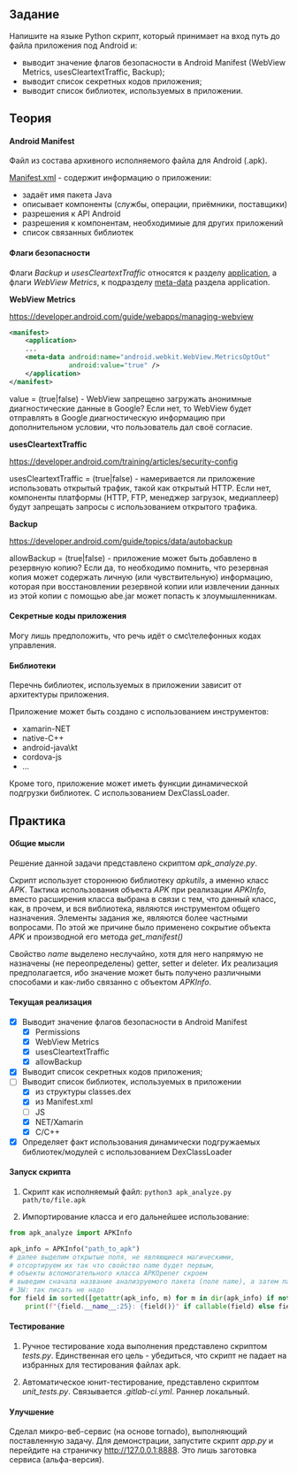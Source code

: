 ## Задание

Напишите на языке Python скрипт, который принимает на вход путь до файла приложения под Android и:

* выводит значение флагов безопасности в Android Manifest (WebView Metrics, usesCleartextTraffic, Backup);
* выводит список секретных кодов приложения;
* выводит список библиотек, используемых в приложении.

## Теория

#### Android Manifest

Файл из состава архивного исполняемого файла для Android (.apk).

[Manifest.xml](https://developer.android.com/guide/topics/manifest/manifest-intro) - содержит
информацию о приложении:

* задаёт имя пакета Java
* описывает компоненты (службы, операции, приёмники, поставщики)
* разрешения к API Android
* разрешения к компонентам, необходимиые для других приложений
* список связанных библиотек

#### Флаги безопасности

Флаги *Backup* и *usesCleartextTraffic* относятся к разделу
[application](https://developer.android.com/guide/topics/manifest/application-element),
а флаги *WebView Metrics*, к подразделу
[meta-data](https://developer.android.com/guide/topics/manifest/meta-data-element.html)
раздела application.

**WebView Metrics**

https://developer.android.com/guide/webapps/managing-webview

```xml
<manifest>
    <application>
    ...
    <meta-data android:name="android.webkit.WebView.MetricsOptOut"
               android:value="true" />
    </application>
</manifest>
```
value = (true|false) - WebView запрещено загружать анонимные диагностические данные в Google?
Если нет, то WebView будет отправлять в Google диагностическую информацию при дополнительном условии,
что пользователь дал своё согласие.


**usesCleartextTraffic**

https://developer.android.com/training/articles/security-config

usesCleartextTraffic = (true|false) - намеривается ли приложение использовать
открытый трафик, такой как открытый HTTP.
Если нет, компоненты платформы (HTTP, FTP, менеджер загрузок, медиаплеер)
будут запрещать запросы с использованием открытого трафика.

**Backup**

https://developer.android.com/guide/topics/data/autobackup

allowBackup = (true|false) - приложение может быть добавлено в резервную копию?
Если да, то необходимо помнить, что резервная копия может содержать личную (или чувствительную) информацию,
которая при восстановлении резервной копии или
извлечении данных из этой копии c помощью abe.jar может попасть к злоумышленникам.

#### Секретные коды приложения

Могу лишь предположить, что речь идёт о смс\телефонных кодах управления.

#### Библиотеки

Перечнь библиотек, используемых в приложении зависит от архитектуры приложения.

Приложение может быть создано с использованием инструментов:
* xamarin-NET
* native-C++
* android-java\kt
* cordova-js
* ...

Кроме того, приложение может иметь функции динамической подгрузки библиотек.
С использованием DexClassLoader.

## Практика

#### Общие мысли

Решение данной задачи представлено скриптом *apk_analyze.py*.

Скрипт использует стороннюю библиотеку *apkutils*, а именно класс *APK*.
Тактика использования объекта *APK* при реализации *APKInfo*, вместо расширения класса выбрана в связи с тем,
что данный класс, как, в прочем, и вся виблиотека, являются инструментом общего назначения.
Элементы задания же, являются более частными вопросами.
По этой же причине было применено сокрытие объекта *APK* и производной его метода *get_manifest()*

Свойство *name* выделено неслучайно, хотя для него напрямую не назначены (не переопределены) getter, setter и deleter.
Их реализация предполагается, ибо значение может быть получено различными способами и как-либо связанно с объектом
*APKInfo*.

#### Текущая реализация

- [x] Выводит значение флагов безопасности в Android Manifest
    - [x] Permissions
    - [x] WebView Metrics
    - [x] usesCleartextTraffic
    - [x] allowBackup
- [x] Выводит список секретных кодов приложения;
- [ ] Выводит список библиотек, используемых в приложении
    - [x] из структуры classes.dex
    - [x] из Manifest.xml
    - [ ] JS
    - [x] NET/Xamarin
    - [x] C/C++
- [x] Определяет факт использования динамически подгружаемых библиотек/модулей с использованием DexClassLoader

#### Запуск скрипта

1) Скрипт как исполняемый файл:
`python3 apk_analyze.py path/to/file.apk`

2) Импортирование класса и его дальнейшее использование:
```python
from apk_analyze import APKInfo

apk_info = APKInfo("path_to_apk")
# далее выделим открытые поля, не являющиеся магическими,
# отсортируем их так что свойство name будет первым,
# объекты вспомогательного класса APKOpener скроем
# выведим сначала название анализруемого пакета (поле name), а затем пары имя_метода : возвращаемое_значение
# ЗЫ: так писать не надо
for field in sorted([getattr(apk_info, m) for m in dir(apk_info) if not m.startswith("_")], key=lambda x: callable(x)):
    print(f"{field.__name__:25}: {field()}" if callable(field) else field if not isinstance(field, APKOpener) else "")
```

#### Тестирование

1) Ручное тестирование хода выполнения представлено скриптом *tests.py*.
Единственная его цель - убедиться, что скрипт не падает на избранных для тестирования файлах apk.

2) Автоматическое юнит-тестирование, представлено скриптом *unit_tests.py*.
Связывается *.gitlab-ci.yml*. Раннер локальный.

#### Улучшение

Сделал микро-веб-сервис (на основе tornado), выполняющий поставленную задачу.
Для демонстрации, запустите скрипт *app.py* и перейдите на страничку http://127.0.0.1:8888.
Это лишь заготовка сервиса (альфа-версия).